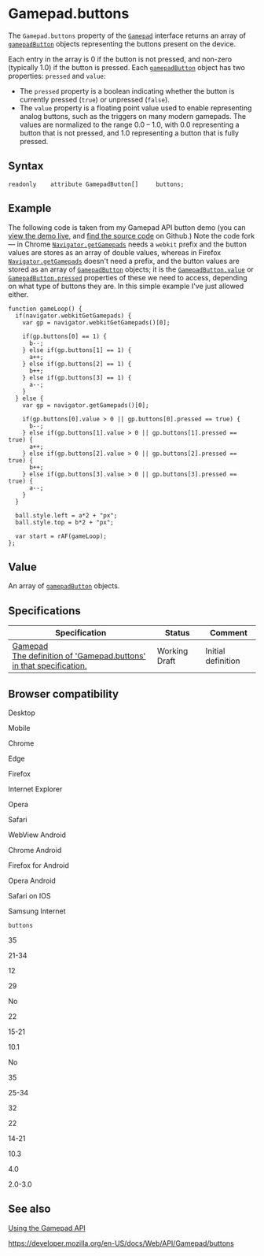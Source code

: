 Gamepad.buttons
===============

The `Gamepad.buttons` property of the [`Gamepad`](../gamepad) interface returns an array of [`gamepadButton`](../gamepadbutton) objects representing the buttons present on the device.

Each entry in the array is 0 if the button is not pressed, and non-zero (typically 1.0) if the button is pressed. Each [`gamepadButton`](../gamepadbutton) object has two properties: `pressed` and `value`:

-   The `pressed` property is a boolean indicating whether the button is currently pressed (`true`) or unpressed (`false`).
-   The `value` property is a floating point value used to enable representing analog buttons, such as the triggers on many modern gamepads. The values are normalized to the range 0.0 – 1.0, with 0.0 representing a button that is not pressed, and 1.0 representing a button that is fully pressed.

Syntax
------

    readonly    attribute GamepadButton[]     buttons;

Example
-------

The following code is taken from my Gamepad API button demo (you can [view the demo live](https://chrisdavidmills.github.io/gamepad-buttons/), and [find the source code](https://github.com/chrisdavidmills/gamepad-buttons/tree/master) on Github.) Note the code fork — in Chrome [`Navigator.getGamepads`](../navigator/getgamepads) needs a `webkit` prefix and the button values are stores as an array of double values, whereas in Firefox [`Navigator.getGamepads`](../navigator/getgamepads) doesn't need a prefix, and the button values are stored as an array of [`GamepadButton`](../gamepadbutton) objects; it is the [`GamepadButton.value`](../gamepadbutton/value) or [`GamepadButton.pressed`](../gamepadbutton/pressed) properties of these we need to access, depending on what type of buttons they are. In this simple example I've just allowed either.

    function gameLoop() {
      if(navigator.webkitGetGamepads) {
        var gp = navigator.webkitGetGamepads()[0];

        if(gp.buttons[0] == 1) {
          b--;
        } else if(gp.buttons[1] == 1) {
          a++;
        } else if(gp.buttons[2] == 1) {
          b++;
        } else if(gp.buttons[3] == 1) {
          a--;
        }
      } else {
        var gp = navigator.getGamepads()[0];

        if(gp.buttons[0].value > 0 || gp.buttons[0].pressed == true) {
          b--;
        } else if(gp.buttons[1].value > 0 || gp.buttons[1].pressed == true) {
          a++;
        } else if(gp.buttons[2].value > 0 || gp.buttons[2].pressed == true) {
          b++;
        } else if(gp.buttons[3].value > 0 || gp.buttons[3].pressed == true) {
          a--;
        }
      }

      ball.style.left = a*2 + "px";
      ball.style.top = b*2 + "px";

      var start = rAF(gameLoop);
    };

Value
-----

An array of [`gamepadButton`](../gamepadbutton) objects.

Specifications
--------------

<table><thead><tr class="header"><th>Specification</th><th>Status</th><th>Comment</th></tr></thead><tbody><tr class="odd"><td><a href="https://w3c.github.io/gamepad/#dom-gamepad-buttons">Gamepad<br />
<span class="small">The definition of 'Gamepad.buttons' in that specification.</span></a></td><td><span class="spec-wd">Working Draft</span></td><td>Initial definition</td></tr></tbody></table>

Browser compatibility
---------------------

Desktop

Mobile

Chrome

Edge

Firefox

Internet Explorer

Opera

Safari

WebView Android

Chrome Android

Firefox for Android

Opera Android

Safari on IOS

Samsung Internet

`buttons`

35

21-34

12

29

No

22

15-21

10.1

No

35

25-34

32

22

14-21

10.3

4.0

2.0-3.0

See also
--------

[Using the Gamepad API](../gamepad_api/using_the_gamepad_api)

<a href="https://developer.mozilla.org/en-US/docs/Web/API/Gamepad/buttons" class="_attribution-link">https://developer.mozilla.org/en-US/docs/Web/API/Gamepad/buttons</a>
